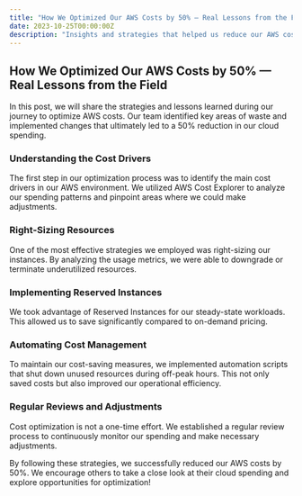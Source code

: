 ```yaml
---
title: "How We Optimized Our AWS Costs by 50% — Real Lessons from the Field"
date: 2023-10-25T00:00:00Z
description: "Insights and strategies that helped us reduce our AWS costs by half."
---
```


## How We Optimized Our AWS Costs by 50% — Real Lessons from the Field

In this post, we will share the strategies and lessons learned during our journey to optimize AWS costs. Our team identified key areas of waste and implemented changes that ultimately led to a 50% reduction in our cloud spending.

### Understanding the Cost Drivers

The first step in our optimization process was to identify the main cost drivers in our AWS environment. We utilized AWS Cost Explorer to analyze our spending patterns and pinpoint areas where we could make adjustments.

### Right-Sizing Resources

One of the most effective strategies we employed was right-sizing our instances. By analyzing the usage metrics, we were able to downgrade or terminate underutilized resources.

### Implementing Reserved Instances

We took advantage of Reserved Instances for our steady-state workloads. This allowed us to save significantly compared to on-demand pricing.

### Automating Cost Management

To maintain our cost-saving measures, we implemented automation scripts that shut down unused resources during off-peak hours. This not only saved costs but also improved our operational efficiency.

### Regular Reviews and Adjustments

Cost optimization is not a one-time effort. We established a regular review process to continuously monitor our spending and make necessary adjustments.

By following these strategies, we successfully reduced our AWS costs by 50%. We encourage others to take a close look at their cloud spending and explore opportunities for optimization!